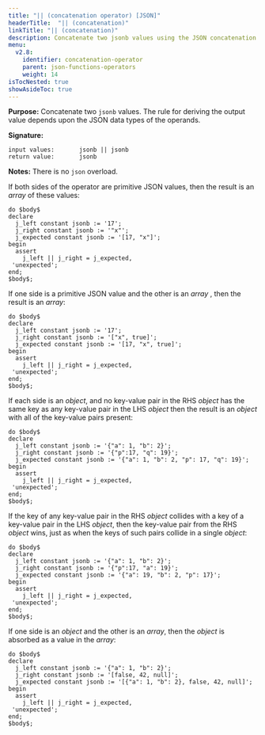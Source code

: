 ```yaml
---
title: "|| (concatenation operator) [JSON]"
headerTitle:  "|| (concatenation)"
linkTitle: "|| (concatenation)"
description: Concatenate two jsonb values using the JSON concatenation operator ("||").
menu:
  v2.8:
    identifier: concatenation-operator
    parent: json-functions-operators
    weight: 14
isTocNested: true
showAsideToc: true
---
```


**Purpose:** Concatenate two `jsonb` values. The rule for deriving the output value depends upon the JSON data types of the operands.

**Signature:**

```
input values:       jsonb || jsonb
return value:       jsonb
```

**Notes:** There is no `json` overload.

If both sides of the operator are primitive JSON values, then the result is an _array_ of these values:

```plpgsql
do $body$
declare
  j_left constant jsonb := '17';
  j_right constant jsonb := '"x"';
  j_expected constant jsonb := '[17, "x"]';
begin
  assert
    j_left || j_right = j_expected,
 'unexpected';
end;
$body$;
```

If one side is a primitive JSON value and the other is an  _array_ , then the result is an _array_:

```plpgsql
do $body$
declare
  j_left constant jsonb := '17';
  j_right constant jsonb := '["x", true]';
  j_expected constant jsonb := '[17, "x", true]';
begin
  assert
    j_left || j_right = j_expected,
 'unexpected';
end;
$body$;
```

If each side is an _object_, and no key-value pair in the RHS _object_ has the same key as any key-value pair in the LHS  _object_ then the result is an _object_ with all of the key-value pairs present:

```plpgsql
do $body$
declare
  j_left constant jsonb := '{"a": 1, "b": 2}';
  j_right constant jsonb := '{"p":17, "q": 19}';
  j_expected constant jsonb := '{"a": 1, "b": 2, "p": 17, "q": 19}';
begin
  assert
    j_left || j_right = j_expected,
 'unexpected';
end;
$body$;
```

If the key of any key-value pair in the RHS _object_ collides with a key of a key-value pair in the LHS _object_, then the key-value pair from the RHS _object_ wins, just as when the keys of such pairs collide in a single _object_:

```plpgsql
do $body$
declare
  j_left constant jsonb := '{"a": 1, "b": 2}';
  j_right constant jsonb := '{"p":17, "a": 19}';
  j_expected constant jsonb := '{"a": 19, "b": 2, "p": 17}';
begin
  assert
    j_left || j_right = j_expected,
 'unexpected';
end;
$body$;
```

If one side is an _object_ and the other is an _array_, then the _object_ is absorbed as a value in the _array_:

```plpgsql
do $body$
declare
  j_left constant jsonb := '{"a": 1, "b": 2}';
  j_right constant jsonb := '[false, 42, null]';
  j_expected constant jsonb := '[{"a": 1, "b": 2}, false, 42, null]';
begin
  assert
    j_left || j_right = j_expected,
 'unexpected';
end;
$body$;
```

